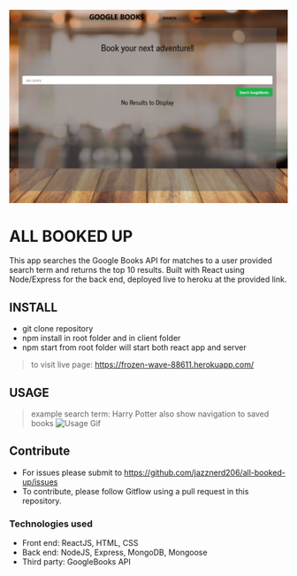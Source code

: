 ![View](AllBookedUp1.JPG)
# ALL BOOKED UP
This app searches the Google Books API for matches to a user provided search term and returns the top 10 results. Built with React using Node/Express for the back end, deployed live to heroku at the provided link.

## INSTALL
- git clone repository
- npm install in root folder and in client folder
- npm start from root folder will start both react app and server
> to visit live page: https://frozen-wave-88611.herokuapp.com/

## USAGE
> example search term: Harry Potter
> also show navigation to saved books
![Usage Gif](AllBookedUpGif.gif)

## Contribute
- For issues please submit to https://github.com/jazznerd206/all-booked-up/issues
- To contribute, please follow Gitflow using a pull request in this repository.

### Technologies used
- Front end: ReactJS, HTML, CSS
- Back end: NodeJS, Express, MongoDB, Mongoose
- Third party: GoogleBooks API
